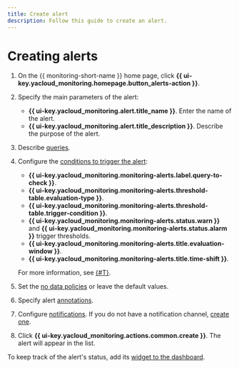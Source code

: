 ```yaml
---
title: Create alert
description: Follow this guide to create an alert.
---
```


# Creating alerts



1. On the {{ monitoring-short-name }} home page, click **{{ ui-key.yacloud_monitoring.homepage.button_alerts-action }}**.
1. Specify the main parameters of the alert:

    * **{{ ui-key.yacloud_monitoring.alert.title_name }}**. Enter the name of the alert.
    * **{{ ui-key.yacloud_monitoring.alert.title_description }}**. Describe the purpose of the alert.

1. Describe [queries](../../concepts/alerting/alert.md#queries).
1. Configure the [conditions to trigger the alert](../../concepts/alerting/alert.md#condition):

    * **{{ ui-key.yacloud_monitoring.monitoring-alerts.label.query-to-check }}**.
    * **{{ ui-key.yacloud_monitoring.monitoring-alerts.threshold-table.evaluation-type }}**.
    * **{{ ui-key.yacloud_monitoring.monitoring-alerts.threshold-table.trigger-condition }}**.
    * **{{ ui-key.yacloud_monitoring.monitoring-alerts.status.warn }}** and **{{ ui-key.yacloud_monitoring.monitoring-alerts.status.alarm }}** trigger thresholds.
    * **{{ ui-key.yacloud_monitoring.monitoring-alerts.title.evaluation-window }}**.
    * **{{ ui-key.yacloud_monitoring.monitoring-alerts.title.time-shift }}**.

    For more information, see [{#T}](../../concepts/alerting/alert.md#condition).

1. Set the [no data policies](../../concepts/alerting/alert.md#no-data-policy) or leave the default values.
1. Specify alert [annotations](../../concepts/alerting/annotation.md).
1. Configure [notifications](../../concepts/alerting/notification-channel.md). If you do not have a notification channel, [create one](create-channel.md).
1. Click **{{ ui-key.yacloud_monitoring.actions.common.create }}**. The alert will appear in the list.

To keep track of the alert's status, add its [widget to the dashboard](../dashboard/add-widget.md).
